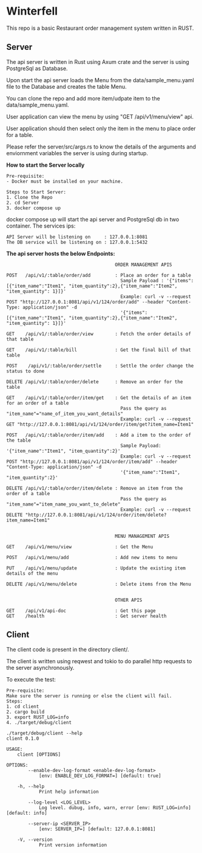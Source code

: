 # Winterfell

This repo is a basic Restaurant order management system written in RUST.

## Server
The api server is written in Rust using Axum crate and the server is using PostgreSql as Database.

Upon start the api server loads the Menu from the data/sample_menu.yaml file to the Database and creates the table Menu.

You can clone the repo and add more item/udpate item to the data/sample_menu.yaml.

User application can view the menu by using "GET /api/v1/menu/view" api.

User application should then select only the item in the menu to place order for a table.

Please refer the server/src/args.rs to know the details of the arguments and enviornment variables the server is using during startup.

**How to start the Server locally**
```
Pre-requisite:
- Docker must be installed on your machine.

Steps to Start Server:
1. Clone the Repo
2. cd Server
3. docker compose up
```

docker compose up will start the api server and PostgreSql db in two container.
The services ips:
```
API Server will be listening on     : 127.0.0.1:8081
The DB service will be listening on : 127.0.0.1:5432
```

**The api server hosts the below Endpoints:**
```
                                        ORDER MANAGEMENT APIS

POST   /api/v1/:table/order/add         : Place an order for a table
                                          Sample Payload : '{"items":[{"item_name":"Item1", "item_quantity":2},{"item_name":"Item2", "item_quantity": 1}]}'
                                          Example: curl -v --request POST "http://127.0.0.1:8081/api/v1/124/order/add" --header "Content-Type: application/json" -d 
                                          '{"items":[{"item_name":"Item1", "item_quantity":2},{"item_name":"Item2", "item_quantity": 1}]}'                                          

GET    /api/v1/:table/order/view        : Fetch the order details of that table

GET    /api/v1/:table/bill              : Get the final bill of that table

POST    /api/v1/:table/order/settle     : Settle the order change the status to done

DELETE /api/v1/:table/order/delete      : Remove an order for the table

GET    /api/v1/:table/order/item/get    : Get the details of an item for an order of a table
                                          Pass the query as "item_name"="name_of_item_you_want_details"
                                          Example: curl -v --request GET "http://127.0.0.1:8081/api/v1/124/order/item/get?item_name=Item1"

POST   /api/v1/:table/order/item/add    : Add a item to the order of the table
                                          Sample Payload: '{"item_name":"Item1", "item_quantity":2}'
                                          Example: curl -v --request POST "http://127.0.0.1:8081/api/v1/124/order/item/add" --header "Content-Type: application/json" -d 
                                          '{"item_name":"Item1", "item_quantity":2}'

DELETE /api/v1/:table/order/item/delete : Remove an item from the order of a table
                                          Pass the query as "item_name"="item_name_you_want_to_delete"
                                          Example: curl -v --request DELETE "http://127.0.0.1:8081/api/v1/124/order/item/delete?item_name=Item1"


                                        MENU MANAGEMENT APIS

GET    /api/v1/menu/view                : Get the Menu

POST   /api/v1/menu/add                 : Add new items to menu

PUT    /api/v1/menu/update              : Update the existing item details of the menu

DELETE /api/v1/menu/delete              : Delete items from the Menu


                                        OTHER APIS

GET    /api/v1/api-doc                  : Get this page
GET    /health                          : Get server health
```

## Client
The client code is present in the directory client/.

The client is written using reqwest and tokio to do parallel http requests to the server asynchronously.

To execute the test:
```
Pre-requisite:
Make sure the server is running or else the client will fail.
Steps:
1. cd client
2. cargo build
3. export RUST_LOG=info
4. ./target/debug/client
```

```
./target/debug/client --help
client 0.1.0

USAGE:
    client [OPTIONS]

OPTIONS:
        --enable-dev-log-format <enable-dev-log-format>
            [env: ENABLE_DEV_LOG_FORMAT=] [default: true]

    -h, --help
            Print help information

        --log-level <LOG_LEVEL>
            Log level. dubug, info, warn, error [env: RUST_LOG=info] [default: info]

        --server-ip <SERVER_IP>
            [env: SERVER_IP=] [default: 127.0.0.1:8081]

    -V, --version
            Print version information
```


